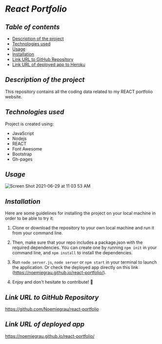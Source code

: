 # **_React Portfolio_**

## **_Table of contents_**
* [Description of the project](#description-of-the-project)
* [Technologies used](#technologies-used)
* [Usage](#Usage)
* [Installation](#installation)
* [Link URL to GitHub Repository](#link-URL-to-GitHub-repository)
* [Link URL of deployed app to Heroku](#link-URL-of-deployed-app-to-Heroku)

## **_Description of the project_**

This repository contains all the coding data related to my REACT portfolio website.

## **_Technologies used_**
Project is created using:
* JavaScript
* Nodejs
* REACT
* Font Awesome
* Bootstrap
* Gh-pages

## **_Usage_**
![Screen Shot 2021-06-29 at 11 03 53 AM](https://user-images.githubusercontent.com/78329298/123846141-d647fc00-d8c9-11eb-8d00-282b977512ad.png)

## **_Installation_**
Here are some guidelines for installing the project on your local machine in order to be able to try it: 

1. Clone or download the repository to your own local machine and run it from your command line.

2. Then, make sure that your repo includes a package.json with the required dependencies. You can create one by running ```npm init``` in your command line, and ```npm install``` to install the dependencies.

3. Run ```node server.js```, ```node server``` or ```npm start``` in your terminal to launch the application. Or check the deployed app directly on this link (https://noemiegrau.github.io/react-portfolio/).

4. Enjoy and don't hesitate to contribute! 🙂

## **_Link URL to GitHub Repository_**
https://github.com/Noemiegrau/react-portfolio

## **_Link URL of deployed app_**
https://noemiegrau.github.io/react-portfolio/
